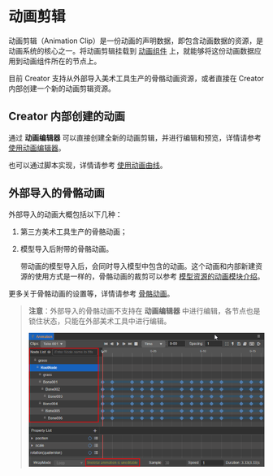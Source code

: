 # 动画剪辑

动画剪辑（Animation Clip）是一份动画的声明数据，即包含动画数据的资源，是动画系统的核心之一。将动画剪辑挂载到 [动画组件](animation-comp.md) 上，就能够将这份动画数据应用到动画组件所在的节点上。

目前 Creator 支持从外部导入美术工具生产的骨骼动画资源，或者直接在 Creator 内部创建一个新的动画剪辑资源。

## Creator 内部创建的动画

通过 **动画编辑器** 可以直接创建全新的动画剪辑，并进行编辑和预览，详情请参考 [使用动画编辑器](animation.md)。

也可以通过脚本实现，详情请参考 [使用动画曲线](use-animation-curve.md)。

## 外部导入的骨骼动画

外部导入的动画大概包括以下几种：

1. 第三方美术工具生产的骨骼动画；

2. 模型导入后附带的骨骼动画。

    带动画的模型导入后，会同时导入模型中包含的动画。这个动画和内部新建资源的使用方式是一样的，骨骼动画的裁剪可以参考 [模型资源的动画模块介绍](../asset/model/mesh.md)。

更多关于骨骼动画的设置等，详情请参考 [骨骼动画](skeletal-animation.md)。

> **注意**：外部导入的骨骼动画不支持在 **动画编辑器** 中进行编辑，各节点也是锁住状态，只能在外部美术工具中进行编辑。
>
> ![skeletal animation](animation-clip/skeletal-animation.png)
